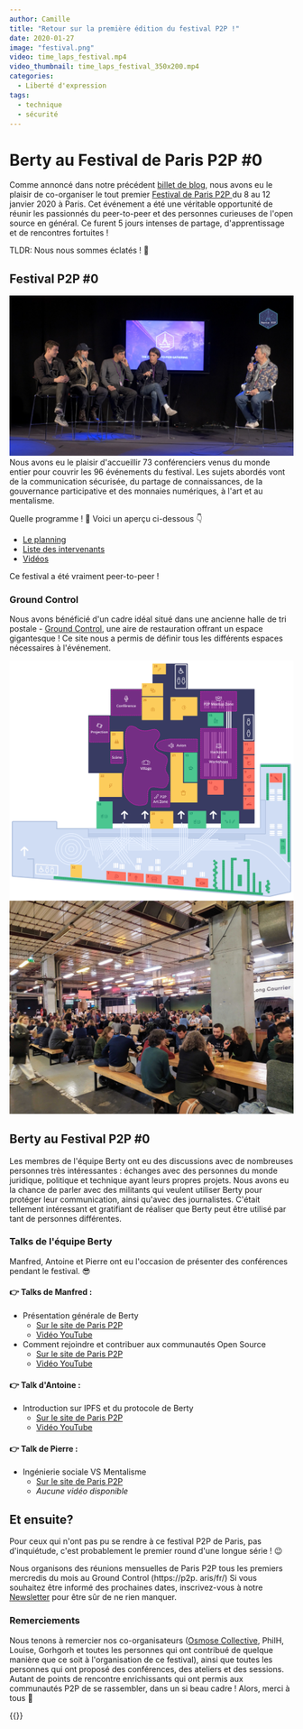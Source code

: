 ```yaml
---
author: Camille
title: "Retour sur la première édition du festival P2P !"
date: 2020-01-27
image: "festival.png"
video: time_laps_festival.mp4
video_thumbnail: time_laps_festival_350x200.mp4
categories:
  - Liberté d'expression
tags:
  - technique
  - sécurité
---
```


# Berty au Festival de Paris P2P #0


Comme annoncé dans notre précédent [billet de blog](https://berty.tech/blog/paris-p2p-festival/), nous avons eu le plaisir de co-organiser le tout premier [Festival de Paris P2P ](https://p2p.paris/fr/event/festival-0/) du 8 au 12 janvier 2020 à Paris. Cet événement a été une véritable opportunité de réunir les passionnés du peer-to-peer et des personnes curieuses de l'open source en général. Ce furent 5 jours intenses de partage, d'apprentissage et de rencontres fortuites !

TLDR: Nous nous sommes éclatés ! 🤩




## Festival P2P #0

![](conference.jpg) Nous avons eu le plaisir d'accueillir 73 conférenciers venus du monde entier pour couvrir les 96 événements du festival. Les sujets abordés vont de la communication sécurisée, du partage de connaissances, de la gouvernance participative et des monnaies numériques, à l'art et au mentalisme.

Quelle programme ! 🤯 Voici un aperçu ci-dessous 👇

* [Le planning](https://p2p.paris/en/event/festival-0/#schedule)
* [Liste des intervenants](https://p2p.paris/en/event/festival-0/#speakers)
* [Vidéos](https://www.youtube.com/playlist?list=PLNeNFYqVeWnPCNQTD9Q_YLJkjWYw78Ia_)


Ce festival a été vraiment peer-to-peer !


### Ground Control

Nous avons bénéficié d'un cadre idéal situé dans une ancienne halle de tri postale - [Ground Control](https://www.groundcontrolparis.com/), une aire de restauration offrant un espace gigantesque ! Ce site nous a permis de définir tous les différents espaces nécessaires à l'événement.

![](ground_control_floor_plan.png) ![](parisp2pfestival.jpg)

## Berty au Festival P2P #0

Les membres de l'équipe Berty ont eu des discussions avec de nombreuses personnes très intéressantes : échanges avec des personnes du monde juridique, politique et technique ayant leurs propres projets. Nous avons eu la chance de parler avec des militants qui veulent utiliser Berty pour protéger leur communication, ainsi qu'avec des journalistes. C'était tellement intéressant et gratifiant de réaliser que Berty peut être utilisé par tant de personnes différentes.

### Talks de l'équipe Berty

Manfred, Antoine et Pierre ont eu l'occasion de présenter des conférences pendant le festival. 😎


#### 👉 Talks de Manfred :

* Présentation générale de Berty
    * [Sur le site de Paris P2P](https://p2p.paris/en/talks/maintream-intro-berty-protocol/)
    * [Vidéo YouTube](https://youtu.be/fnl7Omsbpbw)
* Comment rejoindre et contribuer aux communautés Open Source
    * [Sur le site de Paris P2P](https://p2p.paris/en/talks/join-contribute-open-source-projects/)
    * [Vidéo YouTube](https://youtu.be/Q9349cmLYg8)

#### 👉 Talk d'Antoine :

* Introduction sur IPFS et du protocole de Berty
    * [Sur le site de Paris P2P](https://p2p.paris/fr/talks/introduction-ipfs-berty-protocol/)
    * [Vidéo YouTube](https://www.youtube.com/watch?v=jtAtIsyUn0A)


#### 👉 Talk de Pierre :
* Ingénierie sociale VS Mentalisme
    * [Sur le site de Paris P2P](https://p2p.paris/en/talks/social-engineering-mentalist/)
    * *Aucune vidéo disponible*


## Et ensuite?

Pour ceux qui n'ont pas pu se rendre à ce festival P2P de Paris, pas d'inquiétude, c'est probablement le premier round d'une longue série ! 😉

Nous organisons des réunions mensuelles de Paris P2P tous les premiers mercredis du mois au Ground Control (https://p2p. aris/fr/) Si vous souhaitez être informé des prochaines dates, inscrivez-vous à notre [Newsletter](https://crpt.fyi/berty-news) pour être sûr de ne rien manquer.


### Remerciements

Nous tenons à remercier nos co-organisateurs ([Osmose Collective](https://osmose.world/), PhilH, Louise, Gorhgorh et toutes les personnes qui ont contribué de quelque manière que ce soit à l'organisation de ce festival), ainsi que toutes les personnes qui ont proposé des conférences, des ateliers et des sessions. Autant de points de rencontre enrichissants qui ont permis aux communautés P2P de se rassembler, dans un si beau cadre !  Alors, merci à tous 👏

 {{<tweet id="1215966198359371777">}}
